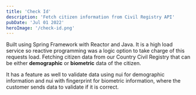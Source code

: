 ```yaml
---
title: 'Check Id'
description: 'Fetch citizen information from Civil Registry API'
pubDate: 'Jul 01 2022'
heroImage: '/check-id.png'
---
```


Built using Spring Framework with Reactor and Java. It is a high load service so reactive programming was a logic option to take charge of this requests load. 
Fetching citizen data from our Country Civil Registry that can be either **demographic** or **biometric** data of the citizen.

It has a feature as well to validate data using nui for demographic information and nui with fingerprint for biometric information, where the customer sends data to validate if it is correct.
